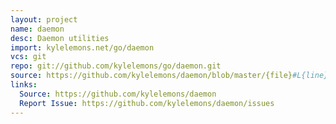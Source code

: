 ```yaml
---
layout: project
name: daemon
desc: Daemon utilities
import: kylelemons.net/go/daemon
vcs: git
repo: git://github.com/kylelemons/go/daemon.git
source: https://github.com/kylelemons/daemon/blob/master/{file}#L{line}
links:
  Source: https://github.com/kylelemons/daemon
  Report Issue: https://github.com/kylelemons/daemon/issues
---
```


